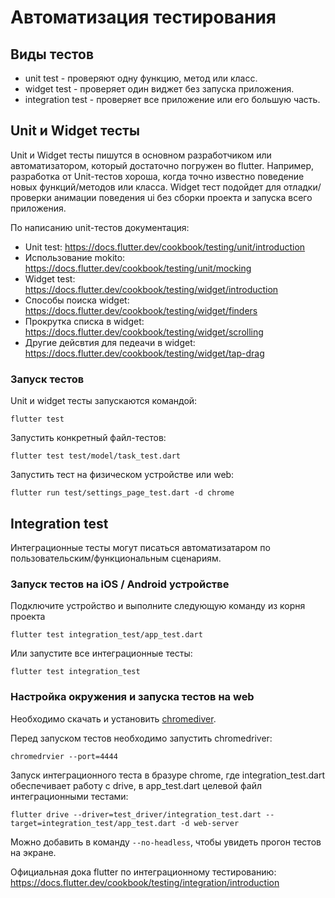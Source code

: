 # Автоматизация тестирования

## Виды тестов

- unit test - проверяют одну функцию, метод или класс.
- widget test - проверяет один виджет без запуска приложения.
- integration test - проверяет все приложение или его большую часть.

## Unit и Widget тесты

Unit и Widget тесты пишутся в основном разработчиком или автоматизатором, который достаточно 
погружен во flutter. Например, разработка от Unit-тестов хороша, когда точно известно поведение 
новых функций/методов или класса.
Widget тест подойдет для отладки/проверки анимации поведения ui без сборки проекта и запуска всего 
приложения.

По написанию unit-тестов документация:  
- Unit test: https://docs.flutter.dev/cookbook/testing/unit/introduction
- Использование mokito: https://docs.flutter.dev/cookbook/testing/unit/mocking
- Widget test: https://docs.flutter.dev/cookbook/testing/widget/introduction
- Способы поиска widget: https://docs.flutter.dev/cookbook/testing/widget/finders
- Прокрутка списка в widget: https://docs.flutter.dev/cookbook/testing/widget/scrolling
- Другие дейсвтия для педеачи в widget: https://docs.flutter.dev/cookbook/testing/widget/tap-drag

### Запуск тестов

Unit и widget тесты запускаются командой:
```
flutter test
```
Запустить конкретный файл-тестов:
```
flutter test test/model/task_test.dart
```
Запустить тест на физическом устройстве или web: 
```
flutter run test/settings_page_test.dart -d chrome
```

## Integration test

Интеграционные тесты могут писаться автоматизатаром по пользовательским/функциональным сценариям. 

### Запуск тестов на iOS / Android устройстве

Подключите устройство и выполните следующую команду из корня проекта
```
flutter test integration_test/app_test.dart
```
Или запустите все интеграционные тесты:
```
flutter test integration_test
```

### Настройка окружения и запуска тестов на web

Необходимо скачать и установить [chromediver](https://chromedriver.chromium.org/downloads).

Перед запуском тестов необходимо запустить chromedriver:
```
chromedrvier --port=4444
```
Запуск интеграционного теста в бразуре chrome, где integration_test.dart обеспечивает работу с drive, 
в app_test.dart целевой файл интеграционными тестами:
```
flutter drive --driver=test_driver/integration_test.dart --target=integration_test/app_test.dart -d web-server
```
Можно добавить в команду `--no-headless`, чтобы увидеть прогон тестов на экране.

Официальная дока flutter по интеграционному тестированию: https://docs.flutter.dev/cookbook/testing/integration/introduction  
